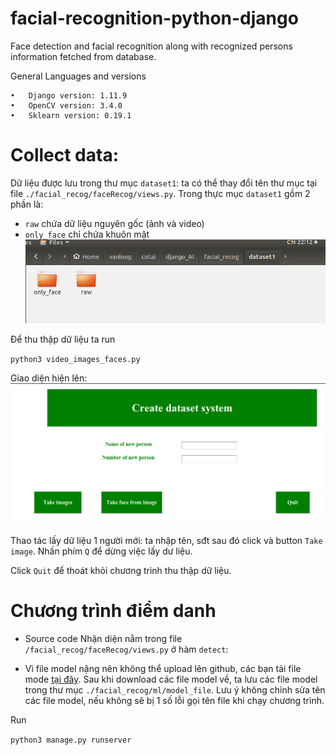 # facial-recognition-python-django
Face detection and facial recognition along with recognized persons information fetched from database.

General Languages and versions

    •	Django version: 1.11.9
    •	OpenCV version: 3.4.0
    •	Sklearn version: 0.19.1


# Collect data:

Dữ liệu được lưu trong thư mục `dataset1`: ta có thể thay đổi tên thư mục tại file `./facial_recog/faceRecog/views.py`.
Trong thực mục `dataset1` gồm 2 phần là:
- `raw` chứa dữ liệu nguyên gốc (ảnh và video)
- `only_face` chỉ chứa khuôn mặt
![](./image/inside_dataset.png)



Để thu thập dữ liệu ta run 

`python3 video_images_faces.py`

Giao diện hiện lên:
![](./image/collect_data_interface.png)

Thao tác lấy dữ liệu 1 người mới: ta nhập tên, sđt sau đó click và button `Take image`. Nhấn phím `Q` để dừng việc lấy dư liệu.

Click `Quit` để thoát khỏi chương trình thu thập dữ liệu.

# Chương trình điểm danh

- Source code Nhận diện nằm trong file  `/facial_recog/faceRecog/views.py` ở hàm `detect`:

- Vì file model nặng nên không thể upload lên github, các bạn tải file mode [tại đây](https://drive.google.com/drive/folders/1sxYaEGKeChUC4NlozsdAQZT09vQYId8f?usp=sharing). Sau khi download các file model về, ta lưu các file model trong thư mục `./facial_recog/ml/model_file`. Lưu ý không chỉnh sửa tên các file model, nếu không sẽ bị 1 số lỗi gọi tên file khi chạy chương trình.


Run 

`python3 manage.py runserver`


